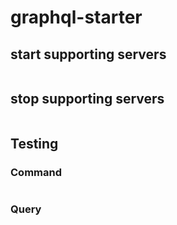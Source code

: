 # graphql-starter

## start supporting servers

```shell script
```

## stop supporting servers

```shell script
```

## Testing

### Command

```shell script
```

### Query

```shell script
```